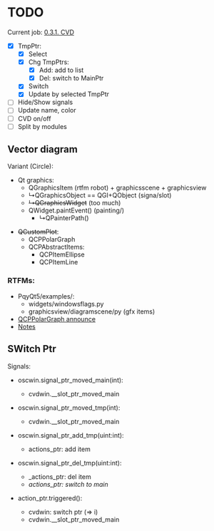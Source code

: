 # TODO

Current job: [0.3.1. CVD](https://github.com/tieugene/iosc.py/issues/190)

- [x] TmpPtr:
  + [x] Select
  + [x] Chg TmpPtrs:
    * [x] Add: add to list
    * [x] Del: switch to MainPtr
  * [x] Switch
  + [x] Update by selected TmpPtr
- [ ] Hide/Show signals
- [ ] Update name, color
- [ ] CVD on/off
- [ ] Split by modules

## Vector diagram

Variant (Circle):

+ Qt graphics:
  + QGraphicsItem (rtfm robot) + graphicsscene + graphicsview
  + &rdsh;QGraphicsObject == QGI+QObject (signa/slot)
  + ~~&rdsh;QGraphicsWidget~~ (too much)
  + QWidget.paintEvent() (painting/)
    + &rdsh;QPainterPath()
- ~~QCustomPlot~~:
  + QCPPolarGraph
  + QCPAbstractItems:
    * QCPItemEllipse
    * QCPItemLine

### RTFMs:

- PqyQt5/examples/:
  + widgets/windowsflags.py
  + graphicsview/diagramscene/py (gfx items)
- [QCPPolarGraph announce](https://www.qcustomplot.com/index.php/news)
- [Notes](Notes.md)

## SWitch Ptr

Signals:

- oscwin.signal_ptr_moved_main(int):
  + cvdwin.__slot_ptr_moved_main
- oscwin.signal_ptr_moved_tmp(int):
  + cvdwin.__slot_ptr_moved_main

- oscwin.signal_ptr_add_tmp(uint:int):
  + actions_ptr: add item
- oscwin.signal_ptr_del_tmp(uint:int):
  + _actions_ptr: del item
  + _actions_ptr: switch to main_

- action_ptr.triggered():
  + cvdwin: switch ptr (=> i)
  + cvdwin.__slot_ptr_moved_main
